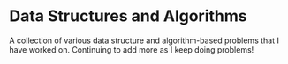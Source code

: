 # Data Structures and Algorithms
A collection of various data structure and algorithm-based problems that I have worked on. Continuing to add more as I keep doing problems!
